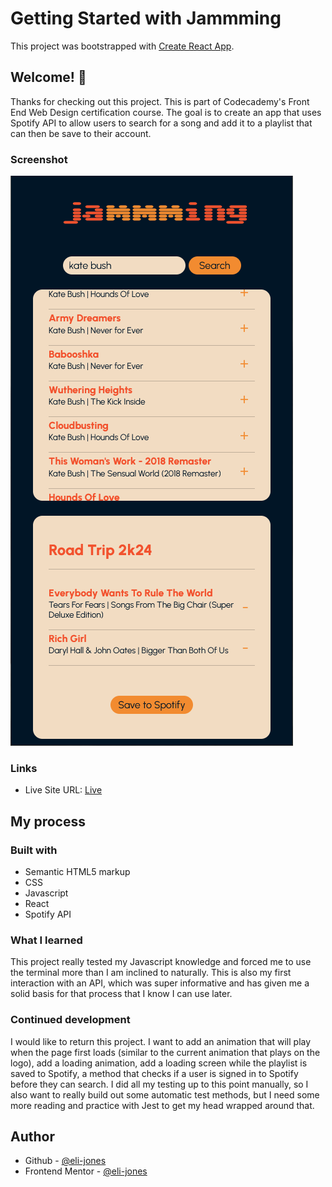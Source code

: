 # Getting Started with Jammming

This project was bootstrapped with [Create React App](https://github.com/facebook/create-react-app).

## Welcome! 👋

Thanks for checking out this project. This is part of Codecademy's Front End Web Design certification course. The goal is to create an app that uses Spotify API to allow users to search for a song and add it to a playlist that can then be save to their account.

### Screenshot

![](./jammming.png)

### Links

- Live Site URL: [Live](https://eli-jones-jammming.netlify.app/)

## My process

### Built with

- Semantic HTML5 markup
- CSS
- Javascript
- React
- Spotify API

### What I learned

This project really tested my Javascript knowledge and forced me to use the terminal more than I am inclined to naturally. This is also my first interaction with an API, which was super informative and has given me a solid basis for that process that I know I can use later.

### Continued development

I would like to return this project. I want to add an animation that will play when the page first loads (similar to the current animation that plays on the logo), add a loading animation, add a loading screen while the playlist is saved to Spotify, a method that checks if a user is signed in to Spotify before they can search. I did all my testing up to this point manually, so I also want to really build out some automatic test methods, but I need some more reading and practice with Jest to get my head wrapped around that.

## Author

- Github - [@eli-jones](https://github.com/eli-jones)
- Frontend Mentor - [@eli-jones](https://www.frontendmentor.io/profile/eli-jones)
